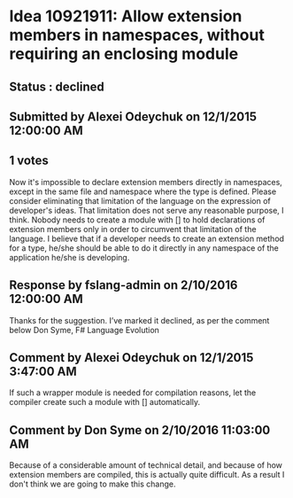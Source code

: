 # Idea 10921911: Allow extension members in namespaces, without requiring an enclosing module #

## Status : declined

## Submitted by Alexei Odeychuk on 12/1/2015 12:00:00 AM

## 1 votes

Now it's impossible to declare extension members directly in namespaces, except in the same file and namespace where the type is defined. Please consider eliminating that limitation of the language on the expression of developer's ideas. That limitation does not serve any reasonable purpose, I think. Nobody needs to create a module with [<AutoOpenAttribute>] to hold declarations of extension members only in order to circumvent that limitation of the language. I believe that if a developer needs to create an extension method for a type, he/she should be able to do it directly in any namespace of the application he/she is developing.

## Response by fslang-admin on 2/10/2016 12:00:00 AM

Thanks for the suggestion. I’ve marked it declined, as per the comment below
Don Syme, F# Language Evolution


## Comment by Alexei Odeychuk on 12/1/2015 3:47:00 AM

If such a wrapper module is needed for compilation reasons, let the compiler create such a module with [<AutoOpenAttribute>] automatically.

## Comment by Don Syme on 2/10/2016 11:03:00 AM

Because of a considerable amount of technical detail, and because of how extension members are compiled, this is actually quite difficult. As a result I don't think we are going to make this change.

